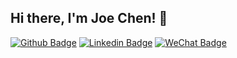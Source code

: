 <!--
**joebnb/joebnb** is a ✨ _special_ ✨ repository because its `README.md` (this file) appears on your GitHub profile.

Here are some ideas to get you started:

- 🔭 I’m currently working on ...
- 🌱 I’m currently learning ...
- 👯 I’m looking to collaborate on ...
- 🤔 I’m looking for help with ...
- 💬 Ask me about ...
- 📫 How to reach me: ...
- 😄 Pronouns: ...
- ⚡ Fun fact: ...
-->

Hi there, I'm Joe Chen! 👋
----

[![Github Badge](https://img.shields.io/badge/-Github-000?style=flat-square&logo=Github&logoColor=white&link=https://github.com/JulianaOnofrio)](https://github.com/joebnb)
[![Linkedin Badge](https://img.shields.io/badge/-LinkedIn-blue?style=flat-square&logo=Linkedin&logoColor=white&link=https://www.linkedin.com/in/julianaonofrio/)](https://www.linkedin.com/in/joebnb/)
[![WeChat Badge](https://img.shields.io/badge/-WeChat-joebnb?style=flat-square&color=green&logo=wechat&logoColor=white&link=https://www.google.com/search?q=am9lYm5i%3D%3D)](https://www.google.com/search?q=am9lYm5i%3D%3D)
<br />
